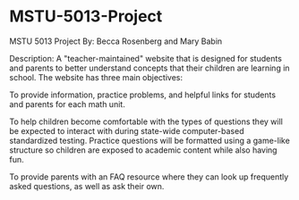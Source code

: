 # MSTU-5013-Project

MSTU 5013 Project
By: Becca Rosenberg and Mary Babin

Description: A "teacher-maintained" website that is designed for students and parents to better understand concepts that their children are learning in school. The website has three main objectives:

To provide information, practice problems, and helpful links for students and parents for each math unit.

To help children become comfortable with the types of questions they will be expected to interact with during state-wide computer-based standardized testing. Practice questions will be formatted using a game-like structure so children are exposed to academic content while also having fun.

To provide parents with an FAQ resource where they can look up frequently asked questions, as well as ask their own.
